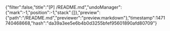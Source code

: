 {"filter":false,"title":"[P] /README.md","undoManager":{"mark":-1,"position":-1,"stack":[]},"preview":{"path":"/README.md","previewer":"preview.markdown"},"timestamp":1471740468668,"hash":"da39a3ee5e6b4b0d3255bfef95601890afd80709"}